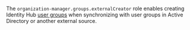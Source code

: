 The `organization-manager.groups.externalCreator` role enables creating Identity Hub [user groups](../../../organization/concepts/groups.md) when synchronizing with user groups in Active Directory or another external source.
